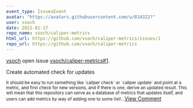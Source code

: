 ```yaml
---
event_type: IssuesEvent
avatar: "https://avatars.githubusercontent.com/u/814322?"
user: vsoch
date: 2021-01-17
repo_name: vsoch/caliper-metrics
html_url: https://github.com/vsoch/caliper-metrics/issues/1
repo_url: https://github.com/vsoch/caliper-metrics
---
```


<a href='https://github.com/vsoch' target='_blank'>vsoch</a> open issue <a href='https://github.com/vsoch/caliper-metrics/issues/1' target='_blank'>vsoch/caliper-metrics#1</a>.

<p>Create automated check for updates</p><small>It should be easy to run something like `caliper check` or `caliper update` and point at a metric, and first check for new versions, and if there is one, derive an updated result. This will mean that this repository can serve as a database of metrics that updates itself, and users can add metrics by way of adding one to some list!...</small><a href='https://github.com/vsoch/caliper-metrics/issues/1' target='_blank'>View Comment</a>